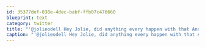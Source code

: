 ```yaml
---
id: 35377def-838e-4dec-babf-ffb07c476660
blueprint: text
category: twitter
title: "'@jolieodell Hey Jolie, did anything every happen with that Android photo side-project you were doing? Just curious"
caption: "'@jolieodell Hey Jolie, did anything every happen with that Android photo side-project you were doing? Just curious"
---
```

